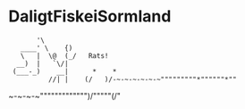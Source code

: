 # DaligtFiskeiSormland

           '\
       ____' \    {)
       \   |  \@  (_/   Rats!
      __)  |   `\/|
     (___-_)    __|      *    *
              //| |    (/   )/-~-~-~-~-~-~"""""""""*""""""*""
~-~-~-~""""""""""""")/"""""(/"
